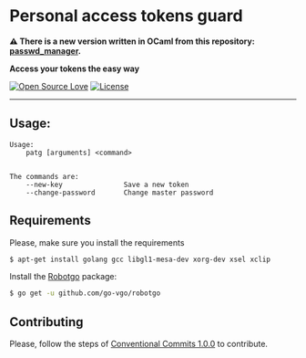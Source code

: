 

# Personal access tokens guard

**⚠️ There is a new version written in OCaml from this repository: [passwd_manager](https://github.com/nunniii/passwd_manager).**

**Access your tokens the easy way**

[![Open Source Love](https://badges.frapsoft.com/os/v1/open-source.png?v=103)](https://github.com/ellerbrock/open-source-badges/) [![License](https://img.shields.io/github/license/mateusnssn/incomprehensible-paper)](./LICENSE)

<hr>

## Usage:

```
Usage:
    patg [arguments] <command>


The commands are:
    --new-key               Save a new token
    --change-password       Change master password

```


## Requirements


Please, make sure you install the requirements

```sh
$ apt-get install golang gcc libgl1-mesa-dev xorg-dev xsel xclip
```

Install the [Robotgo](https://pkg.go.dev/github.com/go-vgo/robotgo) package:

```sh
$ go get -u github.com/go-vgo/robotgo
```



## Contributing

Please, follow the steps of [Conventional Commits 1.0.0](https://www.conventionalcommits.org/en/v1.0.0/) to contribute.


